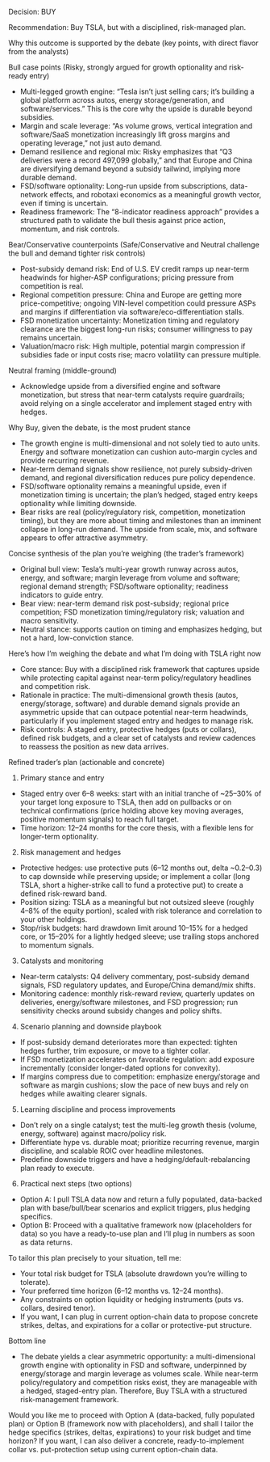 Decision: BUY

Recommendation: Buy TSLA, but with a disciplined, risk-managed plan.

Why this outcome is supported by the debate (key points, with direct flavor from the analysts)

Bull case points (Risky, strongly argued for growth optionality and risk-ready entry)
- Multi-legged growth engine: “Tesla isn’t just selling cars; it’s building a global platform across autos, energy storage/generation, and software/services.” This is the core why the upside is durable beyond subsidies.
- Margin and scale leverage: “As volume grows, vertical integration and software/SaaS monetization increasingly lift gross margins and operating leverage,” not just auto demand.
- Demand resilience and regional mix: Risky emphasizes that “Q3 deliveries were a record 497,099 globally,” and that Europe and China are diversifying demand beyond a subsidy tailwind, implying more durable demand.
- FSD/software optionality: Long-run upside from subscriptions, data-network effects, and robotaxi economics as a meaningful growth vector, even if timing is uncertain.
- Readiness framework: The “8-indicator readiness approach” provides a structured path to validate the bull thesis against price action, momentum, and risk controls.

Bear/Conservative counterpoints (Safe/Conservative and Neutral challenge the bull and demand tighter risk controls)
- Post-subsidy demand risk: End of U.S. EV credit ramps up near-term headwinds for higher-ASP configurations; pricing pressure from competition is real.
- Regional competition pressure: China and Europe are getting more price-competitive; ongoing VIN-level competition could pressure ASPs and margins if differentiation via software/eco-differentiation stalls.
- FSD monetization uncertainty: Monetization timing and regulatory clearance are the biggest long-run risks; consumer willingness to pay remains uncertain.
- Valuation/macro risk: High multiple, potential margin compression if subsidies fade or input costs rise; macro volatility can pressure multiple.

Neutral framing (middle-ground)
- Acknowledge upside from a diversified engine and software monetization, but stress that near-term catalysts require guardrails; avoid relying on a single accelerator and implement staged entry with hedges.

Why Buy, given the debate, is the most prudent stance
- The growth engine is multi-dimensional and not solely tied to auto units. Energy and software monetization can cushion auto-margin cycles and provide recurring revenue.
- Near-term demand signals show resilience, not purely subsidy-driven demand, and regional diversification reduces pure policy dependence.
- FSD/software optionality remains a meaningful upside, even if monetization timing is uncertain; the plan’s hedged, staged entry keeps optionality while limiting downside.
- Bear risks are real (policy/regulatory risk, competition, monetization timing), but they are more about timing and milestones than an imminent collapse in long-run demand. The upside from scale, mix, and software appears to offer attractive asymmetry.

Concise synthesis of the plan you’re weighing (the trader’s framework)
- Original bull view: Tesla’s multi-year growth runway across autos, energy, and software; margin leverage from volume and software; regional demand strength; FSD/software optionality; readiness indicators to guide entry.
- Bear view: near-term demand risk post-subsidy; regional price competition; FSD monetization timing/regulatory risk; valuation and macro sensitivity.
- Neutral stance: supports caution on timing and emphasizes hedging, but not a hard, low-conviction stance.

Here’s how I’m weighing the debate and what I’m doing with TSLA right now
- Core stance: Buy with a disciplined risk framework that captures upside while protecting capital against near-term policy/regulatory headlines and competition risk.
- Rationale in practice: The multi-dimensional growth thesis (autos, energy/storage, software) and durable demand signals provide an asymmetric upside that can outpace potential near-term headwinds, particularly if you implement staged entry and hedges to manage risk.
- Risk controls: A staged entry, protective hedges (puts or collars), defined risk budgets, and a clear set of catalysts and review cadences to reassess the position as new data arrives.

Refined trader’s plan (actionable and concrete)

1) Primary stance and entry
- Staged entry over 6–8 weeks: start with an initial tranche of ~25–30% of your target long exposure to TSLA, then add on pullbacks or on technical confirmations (price holding above key moving averages, positive momentum signals) to reach full target.
- Time horizon: 12–24 months for the core thesis, with a flexible lens for longer-term optionality.

2) Risk management and hedges
- Protective hedges: use protective puts (6–12 months out, delta ~0.2–0.3) to cap downside while preserving upside; or implement a collar (long TSLA, short a higher-strike call to fund a protective put) to create a defined risk-reward band.
- Position sizing: TSLA as a meaningful but not outsized sleeve (roughly 4–8% of the equity portion), scaled with risk tolerance and correlation to your other holdings.
- Stop/risk budgets: hard drawdown limit around 10–15% for a hedged core, or 15–20% for a lightly hedged sleeve; use trailing stops anchored to momentum signals.

3) Catalysts and monitoring
- Near-term catalysts: Q4 delivery commentary, post-subsidy demand signals, FSD regulatory updates, and Europe/China demand/mix shifts.
- Monitoring cadence: monthly risk-reward review, quarterly updates on deliveries, energy/software milestones, and FSD progression; run sensitivity checks around subsidy changes and policy shifts.

4) Scenario planning and downside playbook
- If post-subsidy demand deteriorates more than expected: tighten hedges further, trim exposure, or move to a tighter collar.
- If FSD monetization accelerates on favorable regulation: add exposure incrementally (consider longer-dated options for convexity).
- If margins compress due to competition: emphasize energy/storage and software as margin cushions; slow the pace of new buys and rely on hedges while awaiting clearer signals.

5) Learning discipline and process improvements
- Don’t rely on a single catalyst; test the multi-leg growth thesis (volume, energy, software) against macro/policy risk.
- Differentiate hype vs. durable moat; prioritize recurring revenue, margin discipline, and scalable ROIC over headline milestones.
- Predefine downside triggers and have a hedging/default-rebalancing plan ready to execute.

6) Practical next steps (two options)
- Option A: I pull TSLA data now and return a fully populated, data-backed plan with base/bull/bear scenarios and explicit triggers, plus hedging specifics.
- Option B: Proceed with a qualitative framework now (placeholders for data) so you have a ready-to-use plan and I’ll plug in numbers as soon as data returns.

To tailor this plan precisely to your situation, tell me:
- Your total risk budget for TSLA (absolute drawdown you’re willing to tolerate).
- Your preferred time horizon (6–12 months vs. 12–24 months).
- Any constraints on option liquidity or hedging instruments (puts vs. collars, desired tenor).
- If you want, I can plug in current option-chain data to propose concrete strikes, deltas, and expirations for a collar or protective-put structure.

Bottom line
- The debate yields a clear asymmetric opportunity: a multi-dimensional growth engine with optionality in FSD and software, underpinned by energy/storage and margin leverage as volumes scale. While near-term policy/regulatory and competition risks exist, they are manageable with a hedged, staged-entry plan. Therefore, Buy TSLA with a structured risk-management framework.

Would you like me to proceed with Option A (data-backed, fully populated plan) or Option B (framework now with placeholders), and shall I tailor the hedge specifics (strikes, deltas, expirations) to your risk budget and time horizon? If you want, I can also deliver a concrete, ready-to-implement collar vs. put-protection setup using current option-chain data.